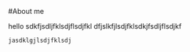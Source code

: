 #About me
<html>
<h> hello </h>
  sdkfjsdljfklsdjflsdjfkl
  dfjslkfjlsdjfklsdkjfsdljflsdjkf
</html>

```
jasdklgjlsdjfklsdj
```
